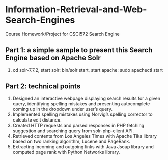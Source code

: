 # Information-Retrieval-and-Web-Search-Engines
Course Homework/Project for CSCI572 Search Engine

## Part 1: a simple sample to present this Search Engine based on Apache Solr
1. cd solr-7.7.2, start solr: bin/solr start, start apache: sudo apachectl start


## Part 2: technical points

1. Designed an interactive webpage displaying search results for a given query, identifying spelling mistakes and presenting autocomplete coming up in the dropdown under user’s query.
2. Implemented spelling mistakes using Norvig’s spelling corrector to calculate edit distance.
3. Created HTTP requests and parsed responses in PHP fetching suggestion and searching query from solr-php-client API.
4. Retrieved contents from Los Angeles Times with Apache Tika library based on two ranking algorithm, Lucene and PageRank. 
5. Extracting incoming and outgoing links with Java Jsoup library and computed page rank with Python Networks library.
